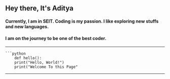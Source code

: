 ## Hey there, It's Aditya

#### Currently, I am in SEIT. Coding is my passion. I like exploring new stuffs and new languages. 
#### I am on the journey to be one of the best coder.

---

    ```python
        def hello():
        print("Hello, World!")
        print("Welcome To this Page"

---





